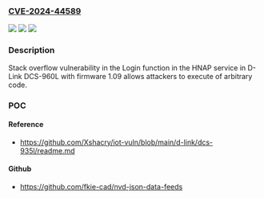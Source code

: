 ### [CVE-2024-44589](https://cve.mitre.org/cgi-bin/cvename.cgi?name=CVE-2024-44589)
![](https://img.shields.io/static/v1?label=Product&message=n%2Fa&color=blue)
![](https://img.shields.io/static/v1?label=Version&message=n%2Fa&color=blue)
![](https://img.shields.io/static/v1?label=Vulnerability&message=n%2Fa&color=brighgreen)

### Description

Stack overflow vulnerability in the Login function in the HNAP service in D-Link DCS-960L with firmware 1.09 allows attackers to execute of arbitrary code.

### POC

#### Reference
- https://github.com/Xshacry/iot-vuln/blob/main/d-link/dcs-935l/readme.md

#### Github
- https://github.com/fkie-cad/nvd-json-data-feeds

